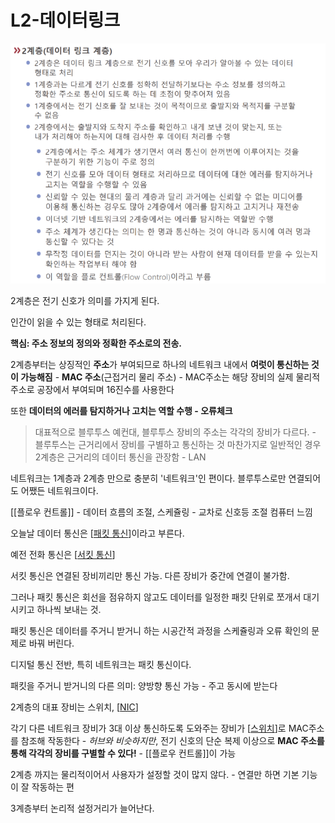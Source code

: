 # L2-데이터링크

![](attachments/2022-09-14-17-27-56.png)

2계층은 전기 신호가 의미를 가지게 된다. 

인간이 읽을 수 있는 형태로 처리된다.  

**핵심: 주소 정보의 정의와 정확한 주소로의 전송.**

2계층부터는 상징적인 **주소**가 부여되므로 하나의 네트워크 내에서 **여럿이 통신하는 것이 가능해짐** - **MAC 주소**(근접거리 물리 주소) - MAC주소는 해당 장비의 실제 물리적 주소로 공장에서 부여되며 16진수를 사용한다  

또한 **데이터의 에러를 탐지하거나 고치는 역할 수행 - 오류체크** 
 
>대표적으로 블루투스 
예컨대, 블루투스 장비의 주소는 각각의 장비가 다르다. - 블루투스는 근거리에서 장비를 구별하고 통신하는 것 
마찬가지로 일반적인 경우 2계층은 근거리의 데이터 통신을 관장함 - LAN  
 
네트워크는 1계층과 2계층 만으로 충분히 '네트워크'인 편이다. 
블루투스로만 연결되어도 어쨌든 네트워크이다.  

 

[[플로우 컨트롤]] - 데이터 흐름의 조절, 스케쥴링 - 교차로 신호등 조절 컴퓨터 느낌 

 

오늘날 데이터 통신은 [[패킷 통신]]이라고 부른다.  

예전 전화 통신은 [[서킷 통신]] 

서킷 통신은 연결된 장비끼리만 통신 가능. 다른 장비가 중간에 연결이 불가함. 

그러나 패킷 통신은 회선을 점유하지 않고도 데이터를 일정한 패킷 단위로 쪼개서 대기시키고 하나씩 보내는 것.  

패킷 통신은 데이터를 주거니 받거니 하는 시공간적 과정을 스케쥴링과 오류 확인의 문제로 바꿔 버린다. 

 

디지털 통신 전반, 특히 네트워크는 패킷 통신이다.  

패킷을 주거니 받거니의 다른 의미: 양방향 통신 가능 - 주고 동시에 받는다 

2계층의 대표 장비는 스위치, [[NIC]] 

각기 다른 네트워크 장비가 3대 이상 통신하도록 도와주는 장비가 [[스위치]]로 MAC주소를 참조해 작동한다 - *허브와 비슷하지만*, 전기 신호의 단순 복제 이상으로 **MAC 주소를 통해 각각의 장비를 구별할 수 있다!** - [[플로우 컨트롤]]이 가능 


2계층 까지는 물리적이어서 사용자가 설정할 것이 많지 않다. - 연결만 하면 기본 기능이 잘 작동하는 편 

3계층부터 논리적 설정거리가 늘어난다.  

[//begin]: # "Autogenerated link references for markdown compatibility"
[패킷 통신]: <패킷 통신> "패킷 통신"
[서킷 통신]: <서킷 통신> "서킷 통신"
[NIC]: NIC "NIC"
[스위치]: 스위치 "스위치"
[//end]: # "Autogenerated link references"
